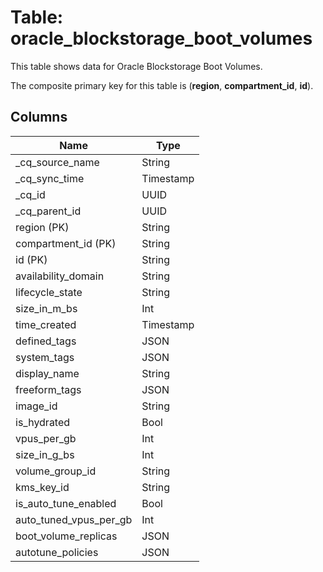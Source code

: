 # Table: oracle_blockstorage_boot_volumes

This table shows data for Oracle Blockstorage Boot Volumes.

The composite primary key for this table is (**region**, **compartment_id**, **id**).

## Columns

| Name          | Type          |
| ------------- | ------------- |
|_cq_source_name|String|
|_cq_sync_time|Timestamp|
|_cq_id|UUID|
|_cq_parent_id|UUID|
|region (PK)|String|
|compartment_id (PK)|String|
|id (PK)|String|
|availability_domain|String|
|lifecycle_state|String|
|size_in_m_bs|Int|
|time_created|Timestamp|
|defined_tags|JSON|
|system_tags|JSON|
|display_name|String|
|freeform_tags|JSON|
|image_id|String|
|is_hydrated|Bool|
|vpus_per_gb|Int|
|size_in_g_bs|Int|
|volume_group_id|String|
|kms_key_id|String|
|is_auto_tune_enabled|Bool|
|auto_tuned_vpus_per_gb|Int|
|boot_volume_replicas|JSON|
|autotune_policies|JSON|